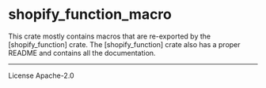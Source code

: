 # shopify_function_macro

This crate mostly contains macros that are re-exported by the
[shopify_function] crate. The [shopify_function] crate also has a proper README
and contains all the documentation.

---
License Apache-2.0